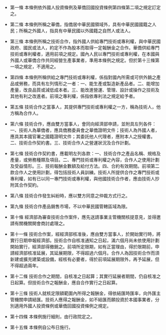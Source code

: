 * 第一條 本條例依外國人投資條例及華僑回國投資條例第四條第二項之規定訂定之。

* 第二條 本條例所稱之華僑，指僑居中華民國領域外，具有中華民國國籍之人民；所稱之外國人，指具有中華民國以外國籍之自然人或法人。

* 第三條 本條例所稱之技術合作，指外國人供給專門技術或專利權，與中華民國政府、國民或法人，約定不作為股本而取得一定報酬金之合作。華僑供給專門技術或專利權者，適用前項之規定。國內人民以專門技術或專利權，在本國與外國人或華僑合作共同經營生產事業者，準用本條例之規定。但於第十三條第一項之規定，不適用之。

* 第四條 本條例所稱供給之專門技術或專利權，係指對國內所需或可供外銷之產品或勞務，而具有左列情形之一者：一、能生產或製造新產品者。二、能增加產量，改良品質或減低成本者。三、能改進營運、管理、設計或操作之技術及其他有利之改進者。前項之專利權，係指依專利法之規定給予者。

* 第五條 技術合作之當事人，其提供專門技術或專利權之一方，稱為技術人，他方稱為合作人。

* 第六條 技術合作，應由雙方當事人，會同向經濟部申請，並附具左列各件：一、技術人為華僑者，應具僑務委員會之華僑證明文件；技術人為外國人者，應具其本國官署之國籍證明文件；其委託他人代理者，應附本人之授權書。二、技術合作契約書。三、技術合作人之營運狀況及合作計劃。

* 第七條 技術合作契約書，應載明左列各款：一、技術合作之產品名稱、規格及產量，或勞務種類及項目。二、專門技術或專利權之內容，合作人之使用計劃及受益情形。三、技術報酬金數額及給付方法。四、合約有效期間。前項第二款合作人之使用計劃，得包括技術人員訓練。技術人所提供合作之專門技術或專利權，如有已以同一專門技術或專利權，與他國技術合作者，應由技術人抄附其合作契約。

* 第八條 技術合作發生糾紛時，應以雙方同意之仲裁方式行之。

* 第九條 技術合作產品銷售市場，不以中華民國管轄區域為限。

* 第十條 經濟部為審查技術合作案件，應先送請事業主管機關核提意見，並得邀請有關機關開會商討處理之。

* 第十一條 技術合作案，經經濟部核准後，應由雙方當事人，於開始實行時，將實行日期申報經濟部。技術合作自核准通知之日起，滿六個月尚未依使用計劃開始實行，經濟部得撤銷之。前項所定限期，如有正當理由，得於限期前，申請經濟部核准延展，其延展期限，不得超過六個月。合作人為因技術合作而須新建或擴充建築或設備，經核有必要者，得於前項延展期限外，再予延展，但不得超過兩年。

* 第十二條 技術合作之期間，自核准之日起算；其實行延展者期間，仍自核准之日起算。但技術合作之報酬金，應自合作實行之日起算。

* 第十三條 技術人就核定限額範圍內所得之報酬金，得依結匯時匯率，向外匯主管機關申請結匯。技術人應得之報酬金，如不結匯而願投資於本國事業者，分別適用外國人投資條例或華僑回國投資條例之規定。

* 第十四條 本條例施行細則，由行政院定之。

* 第十五條 本條例自公布日施行。

